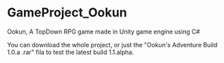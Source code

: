 # GameProject_Ookun
Ookun, A TopDown RPG game made in Unity game engine using C# 

You can download the whole project, or just the "Ookun's Adventure Build 1.0.a .rar" fila to test the latest build 1.1.alpha.
